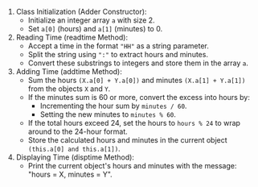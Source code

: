1. Class Initialization (Adder Constructor):
    -	Initialize an integer array `a` with size 2.
    -	Set `a[0]` (hours) and `a[1]` (minutes) to 0.
2. Reading Time (readtime Method):
    -	Accept a time in the format `"HH"` as a string parameter.
    -	Split the string using `":"` to extract hours and minutes.
    -	Convert these substrings to integers and store them in the array `a`.
3. Adding Time (addtime Method):
    - Sum the hours `(X.a[0] + Y.a[0])` and minutes `(X.a[1] + Y.a[1])` from the objects `X` and `Y`.
    - If the minutes sum is 60 or more, convert the excess into hours by:
        -	Incrementing the hour sum by `minutes / 60`.
        -	Setting the new minutes to `minutes % 60`.
    - If the total hours exceed 24, set the hours to `hours % 24` to wrap around to the 24-hour format.
    - Store the calculated hours and minutes in the current object `(this.a[0] and this.a[1])`.
4. Displaying Time (disptime Method):
    - Print the current object's hours and minutes with the message: "hours = X, minutes = Y".